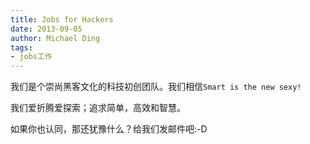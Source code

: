 ```yaml
---
title: Jobs for Hackers
date: 2013-09-05
author: Michael Ding
tags:
- jobs工作
---
```



我们是个崇尚黑客文化的科技初创团队。我们相信`Smart is the new sexy!`

我们爱折腾爱探索；追求简单，高效和智慧。

如果你也认同，那还犹豫什么？给我们发邮件吧:-D


<script src="https://gist.github.com/yandy/6447170.js"></script>
